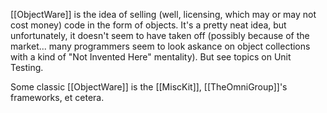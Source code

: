 

[[ObjectWare]] is the idea of selling (well, licensing, which may or may not cost money) code in the form of objects. It's a pretty neat idea, but unfortunately, it doesn't seem to have taken off (possibly because of the market... many programmers seem to look askance on object collections with a kind of "Not Invented Here" mentality). But see topics on Unit Testing.

Some classic [[ObjectWare]] is the [[MiscKit]], [[TheOmniGroup]]'s frameworks, et cetera.
